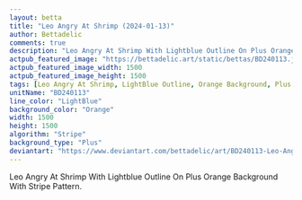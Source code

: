 ```yaml
---
layout: betta
title: "Leo Angry At Shrimp (2024-01-13)"
author: Bettadelic
comments: true
description: "Leo Angry At Shrimp With Lightblue Outline On Plus Orange Background With Stripe Pattern."
actpub_featured_image: "https://bettadelic.art/static/bettas/BD240113.jpg"
actpub_featured_image_width: 1500
actpub_featured_image_height: 1500
tags: [Leo Angry At Shrimp, LightBlue Outline, Orange Background, Plus Background Pattern, Stripe Pattern, January 2024]
unitName: "BD240113"
line_color: "LightBlue"
background_color: "Orange"
width: 1500
height: 1500
algorithm: "Stripe"
background_type: "Plus"
deviantart: "https://www.deviantart.com/bettadelic/art/BD240113-Leo-Angry-At-Shrimp-2024-01-13-1010827055"
---
```


Leo Angry At Shrimp With Lightblue Outline On Plus Orange Background With Stripe Pattern.
